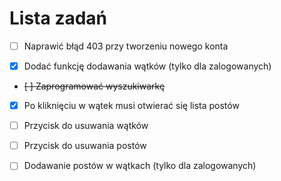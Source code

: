 # Lista zadań

- [ ] Naprawić błąd 403 przy tworzeniu nowego konta

- [X] Dodać funkcję dodawania wątków (tylko dla zalogowanych)

- ~~[ ] Zaprogramować wyszukiwarkę~~

- [X] Po kliknięciu w wątek musi otwierać się lista postów

- [ ] Przycisk do usuwania wątków

- [ ] Przycisk do usuwania postów

- [ ] Dodawanie postów w wątkach (tylko dla zalogowanych)
